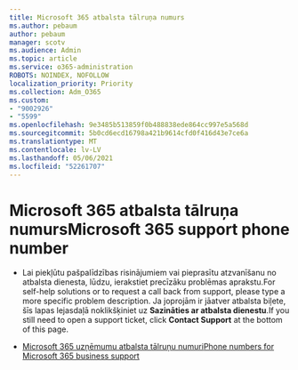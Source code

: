 ```yaml
---
title: Microsoft 365 atbalsta tālruņa numurs
ms.author: pebaum
author: pebaum
manager: scotv
ms.audience: Admin
ms.topic: article
ms.service: o365-administration
ROBOTS: NOINDEX, NOFOLLOW
localization_priority: Priority
ms.collection: Adm_O365
ms.custom:
- "9002926"
- "5599"
ms.openlocfilehash: 9e3485b513859f0b488838ede864cc997e5a568d
ms.sourcegitcommit: 5b0cd6ecd16798a421b9614cfd0f416d43e7ce6a
ms.translationtype: MT
ms.contentlocale: lv-LV
ms.lasthandoff: 05/06/2021
ms.locfileid: "52261707"
---
```

# <a name="microsoft-365-support-phone-number"></a><span data-ttu-id="3463a-102">Microsoft 365 atbalsta tālruņa numurs</span><span class="sxs-lookup"><span data-stu-id="3463a-102">Microsoft 365 support phone number</span></span>

- <span data-ttu-id="3463a-103">Lai piekļūtu pašpalīdzības risinājumiem vai pieprasītu atzvanīšanu no atbalsta dienesta, lūdzu, ierakstiet precīzāku problēmas aprakstu.</span><span class="sxs-lookup"><span data-stu-id="3463a-103">For self-help solutions or to request a call back from support, please type a more specific problem description.</span></span>  <span data-ttu-id="3463a-104">Ja joprojām ir jāatver atbalsta biļete, šīs lapas lejasdaļā noklikšķiniet uz **Sazināties ar atbalsta dienestu**.</span><span class="sxs-lookup"><span data-stu-id="3463a-104">If you still need to open a support ticket, click **Contact Support** at the bottom of this page.</span></span>

- [<span data-ttu-id="3463a-105">Microsoft 365 uzņēmumu atbalsta tālruņu numuri</span><span class="sxs-lookup"><span data-stu-id="3463a-105">Phone numbers for Microsoft 365 business support</span></span>](/microsoft-365/admin/contact-support-for-business-products?view=o365-worldwide&tabs=phone)
